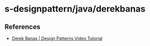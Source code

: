 # s-designpattern/java/derekbanas



## References

- [Derek Banas | Design Patterns Video Tutorial](https://www.youtube.com/playlist?list=PLF206E906175C7E07)

